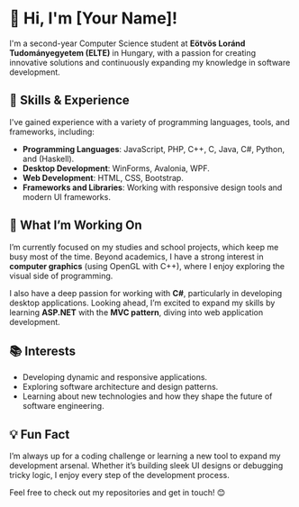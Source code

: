 # 👋 Hi, I'm [Your Name]!  

I'm a second-year Computer Science student at **Eötvös Loránd Tudományegyetem (ELTE)** in Hungary, with a passion for creating innovative solutions and continuously expanding my knowledge in software development.  

## 🌟 Skills & Experience  

I've gained experience with a variety of programming languages, tools, and frameworks, including:  
- **Programming Languages**: JavaScript, PHP, C++, C, Java, C#, Python, and (Haskell).  
- **Desktop Development**: WinForms, Avalonia, WPF.  
- **Web Development**: HTML, CSS, Bootstrap.  
- **Frameworks and Libraries**: Working with responsive design tools and modern UI frameworks.  

## 🌱 What I’m Working On  

I’m currently focused on my studies and school projects, which keep me busy most of the time. Beyond academics, I have a strong interest in **computer graphics** (using OpenGL with C++), where I enjoy exploring the visual side of programming.  

I also have a deep passion for working with **C#**, particularly in developing desktop applications. Looking ahead, I’m excited to expand my skills by learning **ASP.NET** with the **MVC pattern**, diving into web application development.  

## 📚 Interests  

- Developing dynamic and responsive applications.  
- Exploring software architecture and design patterns.  
- Learning about new technologies and how they shape the future of software engineering.  

## 💡 Fun Fact  

I’m always up for a coding challenge or learning a new tool to expand my development arsenal. Whether it’s building sleek UI designs or debugging tricky logic, I enjoy every step of the development process.  

Feel free to check out my repositories and get in touch! 😊  
